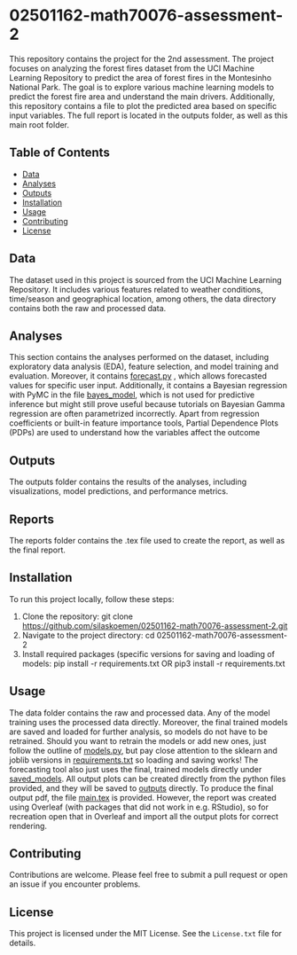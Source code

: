 # 02501162-math70076-assessment-2

This repository contains the project for the 2nd assessment. The project focuses on analyzing the forest fires dataset from the UCI Machine Learning Repository to predict the area of forest fires in the Montesinho National Park. The goal is to explore various machine learning models to predict the forest fire area and understand the main drivers. Additionally, this repository contains a file to plot the predicted area based on specific input variables. The full report is located in the outputs folder, as well as this main root folder.

## Table of Contents

- [Data](#data)
- [Analyses](#analyses)
- [Outputs](#outputs)
- [Installation](#installation)
- [Usage](#usage)
- [Contributing](#contributing)
- [License](#license)

## Data

The dataset used in this project is sourced from the UCI Machine Learning Repository. It includes various features related to weather conditions, time/season and geographical location, among others, the data directory contains both the raw and processed data.

## Analyses

This section contains the analyses performed on the dataset, including exploratory data analysis (EDA), feature selection, and model training and evaluation. Moreover, it contains [forecast.py](./analyses/forecast.py) , which allows forecasted values for specific user input. Additionally, it contains a Bayesian regression with PyMC in the file [bayes_model](./analyses/bayes_model.py), which is not used for predictive inference but might still prove useful because tutorials on Bayesian Gamma regression are often parametrized incorrectly. Apart from regression coefficients or built-in feature importance tools, Partial Dependence Plots (PDPs) are used to understand how the variables affect the outcome

## Outputs

The outputs folder contains the results of the analyses, including visualizations, model predictions, and performance metrics.

## Reports

The reports folder contains the .tex file used to create the report, as well as the final report.

## Installation

To run this project locally, follow these steps:

1. Clone the repository: git clone https://github.com/silaskoemen/02501162-math70076-assessment-2.git
2. Navigate to the project directory: cd 02501162-math70076-assessment-2
3. Install required packages (specific versions for saving and loading of models: pip install -r requirements.txt OR pip3 install -r requirements.txt

## Usage

The data folder contains the raw and processed data. Any of the model training uses the processed data directly. Moreover, the final trained models are saved and loaded for further analysis, so models do not have to be retrained. Should you want to retrain the models or add new ones, just follow the outline of [models.py](./analyses/models.py), but pay close attention to the sklearn and joblib versions in [requirements.txt](./requirements.txt) so loading and saving works! The forecasting tool also just uses the final, trained models directly under [saved_models](./src/saved_models). All output plots can be created directly from the python files provided, and they will be saved to [outputs](./outputs) directly. To produce the final output pdf, the file [main.tex](./reports/main.tex) is provided. However, the report was created using Overleaf (with packages that did not work in e.g. RStudio), so for recreation open that in Overleaf and import all the output plots for correct rendering. 

## Contributing

Contributions are welcome. Please feel free to submit a pull request or open an issue if you encounter problems.

## License

This project is licensed under the MIT License. See the `License.txt` file for details.
      
